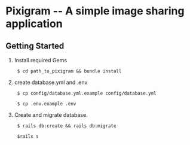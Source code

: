 # Pixigram -- A simple image sharing application

## Getting Started

1. Install required Gems

        $ cd path_to_pixigram && bundle install

2. create database.yml and .env

        $ cp config/database.yml.example config/database.yml

        $ cp .env.example .env

3. Create and migrate database.

        
        $ rails db:create && rails db:migrate 

        $rails s